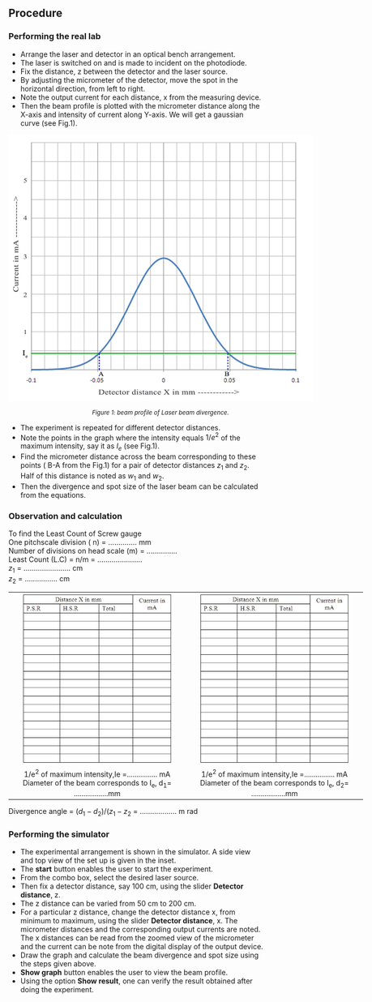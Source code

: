 ## Procedure

### Performing the real lab

- Arrange the laser and detector in an optical bench arrangement.
- The laser is switched on and is made to incident on the photodiode.
- Fix the distance, z between the detector and the laser source.
- By adjusting the micrometer of the detector, move the spot in the horizontal direction, from left to right.
- Note the output current for each distance, x from the measuring device.
- Then the beam profile is plotted with the micrometer distance along the X-axis and intensity of current along Y-axis. We will get a gaussian curve (see Fig.1).


<div style="display: block; margin-left: auto; margin-right: auto; text-align: center; width: fit-content;">
<img src="./images/figure3.jpg" alt="Figure 3" style="max-width: 600px; height: auto;">
<p style="text-align: center; font-size: smaller; font-style: italic;">Figure 1: beam profile of Laser beam divergence.</p>
</div>

 

- The experiment is repeated for different detector distances.
- Note the points in the graph where the intensity equals $1/e^{2}$ of the maximum intensity, say it as $I_{e}$ (see Fig.1).
- Find the micrometer distance across the beam corresponding to these points ( B-A from the Fig.1) for a pair of detector distances $z_{1}$ and $z_{2}$. Half of this distance is noted as $w_{1}$ and $w_{2}$.
- Then the divergence and spot size of the laser beam can be calculated from the equations.

### Observation and calculation
To find the Least Count of Screw gauge<br>
One pitchscale division ( n) = .............. mm <br>
Number of divisions on head scale (m) = ............... <br>
Least Count (L.C) = n/m = ...................... <br>
$z_{1}$ = ....................... cm  <br> $z_{2}$ = ................ cm <br>

<div style="text-align: center;">
   <table style="width: 700px; margin: 0 auto; text-align: center;">
    <tr>
      <td><img src="./images/figure4.jpg" alt="Figure 4" width="300"></td>
      <td><img src="./images/figure5.jpg" alt="Figure 5" width="300"></td>
    </tr>
<tr>
  <td>
  1/e<sup>2</sup> of maximum intensity,Ie =................ mA<br>
Diameter of the beam corresponds to I<sub>e</sub>, d<sub>1</sub>= ..................mm
  </td>
     <td> 1/e<sup>2</sup> of maximum intensity,Ie =................ mA<br>
Diameter of the beam corresponds to I<sub>e</sub>,  d<sub>2</sub>= ..................mm
  </td>
  </tr>
    
  </table>
</div>

 Divergence angle = $(d_{1}-d_{2})/(z_{1}-z_{2}$ = .................. m rad

### Performing the simulator
- The experimental arrangement is shown in the simulator. A side view and top view of the set up is given in the inset.
- The **start** button enables the user to start the experiment.
- From the combo box, select the desired laser source.
- Then fix a detector distance, say 100 cm, using the slider **Detector distance**, z.
- The z distance can be varied from 50 cm to 200 cm.
- For a particular z distance, change the detector distance x, from minimum to maximum, using the slider **Detector distance**, x. The micrometer distances and the corresponding output currents are noted. The x distances can be read from the zoomed view of the micrometer and the current can be note from the digital display of the output device.
- Draw the graph and calculate the beam divergence and spot size using the steps given above.
- **Show graph** button enables the user to view the beam profile.
- Using the option **Show result**, one can verify the result obtained after doing the experiment.

 


